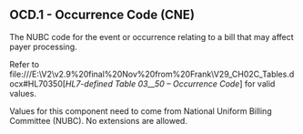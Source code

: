 ## OCD.1 - Occurrence Code (CNE)

The NUBC code for the event or occurrence relating to a bill that may affect payer processing.

Refer to file:///E:\V2\v2.9%20final%20Nov%20from%20Frank\V29_CH02C_Tables.docx#HL70350[_HL7-defined Table 03__50 – Occurrence Code_] for valid values.

Values for this component need to come from National Uniform Billing Committee (NUBC). No extensions are allowed.
